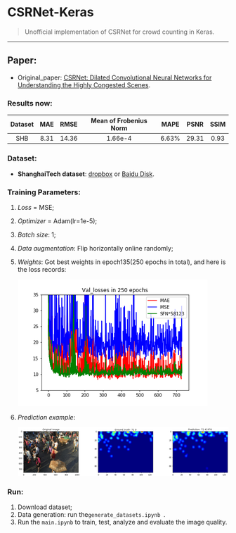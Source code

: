# CSRNet-Keras
> Unofficial implementation of CSRNet for crowd counting in Keras.

---

## Paper:

+ Original_paper: [CSRNet: Dilated Convolutional Neural Networks for Understanding the Highly Congested Scenes](https://www.researchgate.net/publication/323444534_CSRNet_Dilated_Convolutional_Neural_Networks_for_Understanding_the_Highly_Congested_Scenes).

### Results now:

| Dataset | MAE  | RMSE  | Mean of Frobenius Norm | MAPE  | PSNR  | SSIM |
| :-----: | :--: | :---: | :--------------------: | :---: | :---: | :--: |
|   SHB   | 8.31 | 14.36 |        1.66e-4         | 6.63% | 29.31 | 0.93 |

### Dataset:

- **ShanghaiTech dataset**: [dropbox](<https://www.dropbox.com/s/fipgjqxl7uj8hd5/ShanghaiTech.zip?dl=0>) or [Baidu Disk](<http://pan.baidu.com/s/1nuAYslz>).

### Training Parameters:

1. *Loss* = MSE;

2. *Optimizer* = Adam(lr=1e-5);

3. *Batch size*: 1;

4. *Data augmentation*: Flip horizontally online randomly;

7. *Weights*: Got best weights in epoch135(250 epochs in total), and here is the loss records:

   ![Loss_records](materials/CSRNet_val_loss.png)

8. *Prediction example*:

   ![example](materials/raw-GT-pred.png)

### Run:

1. Download dataset;
2. Data generation: run the`generate_datasets.ipynb `.
3. Run the `main.ipynb` to train, test, analyze and evaluate the image quality.
